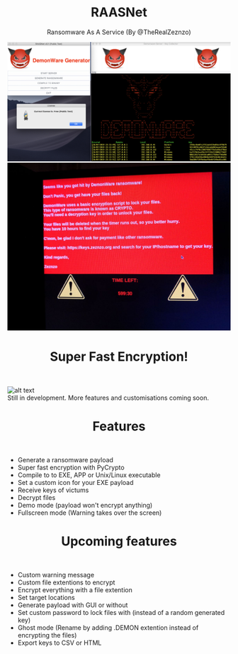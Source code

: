 <h1 align="center">
   RAASNet
</h1>

<p align="center">
  Ransomware As A Service (By @TheRealZeznzo)
</p>

![alt text](./demo/RAASNet.png)
![alt text](./demo/demonware_demo.jpeg)

<h1 align="center">
  Super Fast Encryption!
</h1>
<br>

![alt text](./demo/PyCrypto-vs-PyAES_demo_10fps.gif "Encryption Speed Demo")
<br>
Still in development. More features and customisations coming soon.
<br>

<h1 align="center">
   Features
</h1>
<br>

+ Generate a ransomware payload
+ Super fast encryption with PyCrypto
+ Compile to to EXE, APP or Unix/Linux executable
+ Set a custom icon for your EXE payload
+ Receive keys of victums
+ Decrypt files
+ Demo mode (payload won't encrypt anything)
+ Fullscreen mode (Warning takes over the screen)

<h1 align="center">
   Upcoming features
</h1>
<br>

+ Custom warning message
+ Custom file extentions to encrypt
+ Encrypt everything with a file extention
+ Set target locations
+ Generate payload with GUI or without
+ Set custom password to lock files with (instead of a random generated key)
+ Ghost mode (Rename by adding .DEMON extention instead of encrypting the files)
+ Export keys to CSV or HTML
